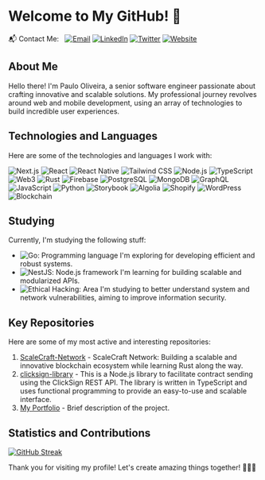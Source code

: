 # Welcome to My GitHub! 🚀

📬 Contact Me: &nbsp;
[![Email](https://img.shields.io/badge/-Email-D14836?style=flat&logo=email&logoColor=white)](mailto:contato@pholiveira.dev)
[![LinkedIn](https://img.shields.io/badge/-LinkedIn-0077B5?style=flat&logo=linkedin&logoColor=white)](https://www.linkedin.com/in/paulo-oliveira-ph/)
[![Twitter](https://img.shields.io/badge/-Twitter-1DA1F2?style=flat&logo=twitter&logoColor=white)](https://twitter.com/pholiveiradev)
[![Website](https://img.shields.io/badge/-Website-555555?style=flat&logo=web&logoColor=white)](https://pholiveira.dev)

## About Me

Hello there! I'm Paulo Oliveira, a senior software engineer passionate about crafting innovative and scalable solutions. My professional journey revolves around web and mobile development, using an array of technologies to build incredible user experiences.

## Technologies and Languages

Here are some of the technologies and languages I work with:

![Next.js](https://img.shields.io/badge/-Next.js-000000?style=flat&logo=next.js)
![React](https://img.shields.io/badge/-React-61DAFB?style=flat&logo=react)
![React Native](https://img.shields.io/badge/-React%20Native-61DAFB?style=flat&logo=react)
![Tailwind CSS](https://img.shields.io/badge/-Tailwind%20CSS-38B2AC?style=flat&logo=tailwind-css)
![Node.js](https://img.shields.io/badge/-Node.js-339933?style=flat&logo=node.js)
![TypeScript](https://img.shields.io/badge/-TypeScript-3178C6?style=flat&logo=typescript)
![Web3](https://img.shields.io/badge/-Web3-F16822?style=flat&logo=ethereum)
![Rust](https://img.shields.io/badge/-Rust-000000?style=flat&logo=rust)
![Firebase](https://img.shields.io/badge/-Firebase-FFCA28?style=flat&logo=firebase)
![PostgreSQL](https://img.shields.io/badge/-PostgreSQL-336791?style=flat&logo=postgresql)
![MongoDB](https://img.shields.io/badge/-MongoDB-47A248?style=flat&logo=mongodb)
![GraphQL](https://img.shields.io/badge/-GraphQL-E10098?style=flat&logo=graphql)
![JavaScript](https://img.shields.io/badge/-JavaScript-F7DF1E?style=flat&logo=javascript)
![Python](https://img.shields.io/badge/-Python-3776AB?style=flat&logo=python)
![Storybook](https://img.shields.io/badge/-Storybook-FF4785?style=flat&logo=storybook)
![Algolia](https://img.shields.io/badge/-Algolia-5468FF?style=flat&logo=algolia)
![Shopify](https://img.shields.io/badge/-Shopify-7AB55C?style=flat&logo=shopify)
![WordPress](https://img.shields.io/badge/-WordPress-21759B?style=flat&logo=wordpress)
![Blockchain](https://img.shields.io/badge/-Blockchain-121D33?style=flat&logo=blockchain)

## Studying

Currently, I'm studying the following stuff:

- ![Go](https://img.shields.io/badge/-Go-00ADD8?style=flat&logo=go): Programming language I'm exploring for developing efficient and robust systems.
- ![NestJS](https://img.shields.io/badge/-NestJS-E0234E?style=flat&logo=nestjs): Node.js framework I'm learning for building scalable and modularized APIs.
- ![Ethical Hacking](https://img.shields.io/badge/-Ethical%20Hacking-8A2BE2?style=flat): Area I'm studying to better understand system and network vulnerabilities, aiming to improve information security.

## Key Repositories

Here are some of my most active and interesting repositories:

1. [ScaleCraft-Network](https://github.com/PauloHSOliveira/ScaleCraft-Network) - ScaleCraft Network: Building a scalable and innovative blockchain ecosystem while learning Rust along the way.
2. [clicksign-library](https://github.com/PauloHSOliveira/clicksign-library) - This is a Node.js library to facilitate contract sending using the ClickSign REST API. The library is written in TypeScript and uses functional programming to provide an easy-to-use and scalable interface.
3. [My Portfolio](https://github.com/PauloHSOliveira/new-portfolio) - Brief description of the project.

## Statistics and Contributions

[![GitHub Streak](https://streak-stats.demolab.com?user=PauloHSOliveira&theme=dark)](https://git.io/streak-stats)

Thank you for visiting my profile! Let's create amazing things together! 👨‍💻🌟
